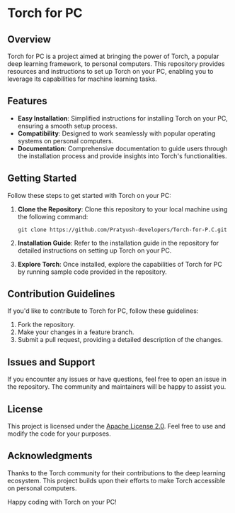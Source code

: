 # Torch for PC

## Overview

Torch for PC is a project aimed at bringing the power of Torch, a popular deep learning framework, to personal computers. This repository provides resources and instructions to set up Torch on your PC, enabling you to leverage its capabilities for machine learning tasks.

## Features

- **Easy Installation**: Simplified instructions for installing Torch on your PC, ensuring a smooth setup process.
- **Compatibility**: Designed to work seamlessly with popular operating systems on personal computers.
- **Documentation**: Comprehensive documentation to guide users through the installation process and provide insights into Torch's functionalities.

## Getting Started

Follow these steps to get started with Torch on your PC:

1. **Clone the Repository**: Clone this repository to your local machine using the following command:
   ```
   git clone https://github.com/Pratyush-developers/Torch-for-P.C.git
   ```

2. **Installation Guide**: Refer to the installation guide in the repository for detailed instructions on setting up Torch on your PC.

3. **Explore Torch**: Once installed, explore the capabilities of Torch for PC by running sample code provided in the repository.

## Contribution Guidelines

If you'd like to contribute to Torch for PC, follow these guidelines:

1. Fork the repository.
2. Make your changes in a feature branch.
3. Submit a pull request, providing a detailed description of the changes.

## Issues and Support

If you encounter any issues or have questions, feel free to open an issue in the repository. The community and maintainers will be happy to assist you.

## License

This project is licensed under the [Apache License 2.0](LICENSE). Feel free to use and modify the code for your purposes.

## Acknowledgments

Thanks to the Torch community for their contributions to the deep learning ecosystem. This project builds upon their efforts to make Torch accessible on personal computers.

Happy coding with Torch on your PC!
